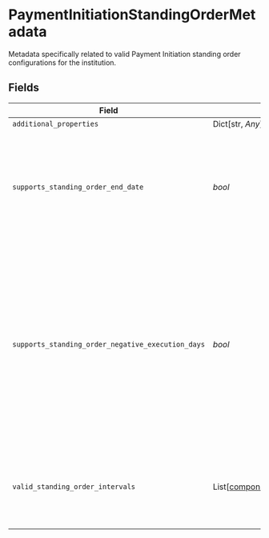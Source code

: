 # PaymentInitiationStandingOrderMetadata

Metadata specifically related to valid Payment Initiation standing order configurations for the institution.


## Fields

| Field                                                                                                                                                                                                     | Type                                                                                                                                                                                                      | Required                                                                                                                                                                                                  | Description                                                                                                                                                                                               |
| --------------------------------------------------------------------------------------------------------------------------------------------------------------------------------------------------------- | --------------------------------------------------------------------------------------------------------------------------------------------------------------------------------------------------------- | --------------------------------------------------------------------------------------------------------------------------------------------------------------------------------------------------------- | --------------------------------------------------------------------------------------------------------------------------------------------------------------------------------------------------------- |
| `additional_properties`                                                                                                                                                                                   | Dict[str, *Any*]                                                                                                                                                                                          | :heavy_minus_sign:                                                                                                                                                                                        | N/A                                                                                                                                                                                                       |
| `supports_standing_order_end_date`                                                                                                                                                                        | *bool*                                                                                                                                                                                                    | :heavy_check_mark:                                                                                                                                                                                        | Indicates whether the institution supports closed-ended standing orders by providing an end date.                                                                                                         |
| `supports_standing_order_negative_execution_days`                                                                                                                                                         | *bool*                                                                                                                                                                                                    | :heavy_check_mark:                                                                                                                                                                                        | This is only applicable to `MONTHLY` standing orders. Indicates whether the institution supports negative integers (-1 to -5) for setting up a `MONTHLY` standing order relative to the end of the month. |
| `valid_standing_order_intervals`                                                                                                                                                                          | List[[components.PaymentScheduleInterval](../../models/shared/paymentscheduleinterval.md)]                                                                                                                | :heavy_check_mark:                                                                                                                                                                                        | A list of the valid standing order intervals supported by the institution.                                                                                                                                |